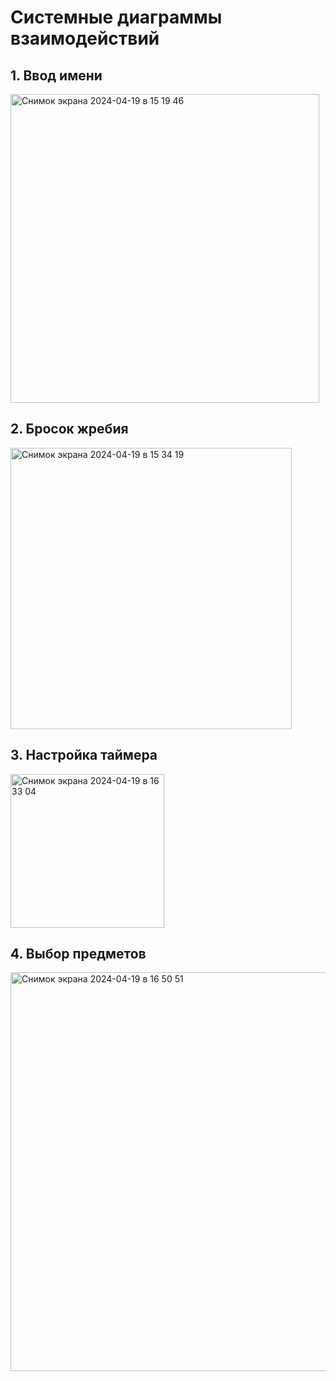 
# Системные диаграммы взаимодействий

## __1. Ввод имени__
<img width="494" alt="Снимок экрана 2024-04-19 в 15 19 46" src="https://github.com/srapchegs/rtippo/assets/160636893/4c8177d2-e51a-4fae-89e3-ec4476e5d3b8">


## __2. Бросок жребия__
<img width="450" alt="Снимок экрана 2024-04-19 в 15 34 19" src="https://github.com/srapchegs/rtippo/assets/160636893/82ecaf35-a957-4a9e-b291-0fd18b0cfadd">

## __3. Настройка таймера__
<img width="246" alt="Снимок экрана 2024-04-19 в 16 33 04" src="https://github.com/srapchegs/rtippo/assets/160636893/ff73eb34-768e-4275-a6d3-515c29f89cd7">

## __4. Выбор предметов__
<img width="638" alt="Снимок экрана 2024-04-19 в 16 50 51" src="https://github.com/srapchegs/rtippo/assets/160636893/6e3a25c2-df10-4a73-aa71-09129976320d">
